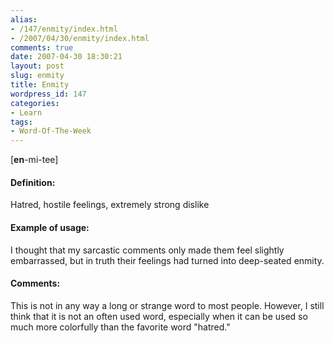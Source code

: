 ```yaml
---
alias:
- /147/enmity/index.html
- /2007/04/30/enmity/index.html
comments: true
date: 2007-04-30 18:30:21
layout: post
slug: enmity
title: Enmity
wordpress_id: 147
categories:
- Learn
tags:
- Word-Of-The-Week
---
```


[**en**-mi-tee]


#### Definition:


Hatred, hostile feelings, extremely strong dislike



#### Example of usage:


I thought that my sarcastic comments only made them feel slightly embarrassed, but in truth their feelings had turned into deep-seated enmity.



#### Comments:


This is not in any way a long or strange word to most people.  However, I still think that it is not an often used word, especially when it can be used so much more colorfully than the favorite word "hatred."
